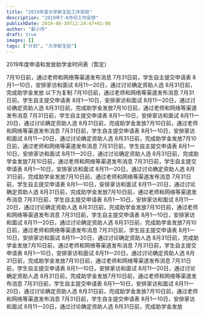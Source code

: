 ```yaml
---
title: "2019年度大学新生批工作安排"
description: "2019年7-8月份工作安排"
publishDate: 2019-06-30T12:24:47+01:00
author: "薪小传"
draft: true
images: []
tags: ["计划", "大学新生批"]
---
```



2019年度申请和发放助学金时间表（暂定）

7月10日前，通过老师和网络等渠道发布消息
7月31日前，学生自主提交申请表
8月1—10日，安排家访和面试
8月11—20日，通过讨论确定资助人选
8月31日前，完成助学金发放
以下为复制
7月10日前，通过老师和网络等渠道发布消息
7月31日前，学生自主提交申请表
8月1—10日，安排家访和面试
8月11—20日，通过讨论确定资助人选
8月31日前，完成助学金发放7月10日前，通过老师和网络等渠道发布消息
7月31日前，学生自主提交申请表
8月1—10日，安排家访和面试
8月11—20日，通过讨论确定资助人选
8月31日前，完成助学金发放7月10日前，通过老师和网络等渠道发布消息
7月31日前，学生自主提交申请表
8月1—10日，安排家访和面试
8月11—20日，通过讨论确定资助人选
8月31日前，完成助学金发放7月10日前，通过老师和网络等渠道发布消息
7月31日前，学生自主提交申请表
8月1—10日，安排家访和面试
8月11—20日，通过讨论确定资助人选
8月31日前，完成助学金发放7月10日前，通过老师和网络等渠道发布消息
7月31日前，学生自主提交申请表
8月1—10日，安排家访和面试
8月11—20日，通过讨论确定资助人选
8月31日前，完成助学金发放7月10日前，通过老师和网络等渠道发布消息
7月31日前，学生自主提交申请表
8月1—10日，安排家访和面试
8月11—20日，通过讨论确定资助人选
8月31日前，完成助学金发放7月10日前，通过老师和网络等渠道发布消息
7月31日前，学生自主提交申请表
8月1—10日，安排家访和面试
8月11—20日，通过讨论确定资助人选
8月31日前，完成助学金发放7月10日前，通过老师和网络等渠道发布消息
7月31日前，学生自主提交申请表
8月1—10日，安排家访和面试
8月11—20日，通过讨论确定资助人选
8月31日前，完成助学金发放7月10日前，通过老师和网络等渠道发布消息
7月31日前，学生自主提交申请表
8月1—10日，安排家访和面试
8月11—20日，通过讨论确定资助人选
8月31日前，完成助学金发放7月10日前，通过老师和网络等渠道发布消息
7月31日前，学生自主提交申请表
8月1—10日，安排家访和面试
8月11—20日，通过讨论确定资助人选
8月31日前，完成助学金发放7月10日前，通过老师和网络等渠道发布消息
7月31日前，学生自主提交申请表
8月1—10日，安排家访和面试
8月11—20日，通过讨论确定资助人选
8月31日前，完成助学金发放7月10日前，通过老师和网络等渠道发布消息
7月31日前，学生自主提交申请表
8月1—10日，安排家访和面试
8月11—20日，通过讨论确定资助人选
8月31日前，完成助学金发放7月10日前，通过老师和网络等渠道发布消息
7月31日前，学生自主提交申请表
8月1—10日，安排家访和面试
8月11—20日，通过讨论确定资助人选
8月31日前，完成助学金发放